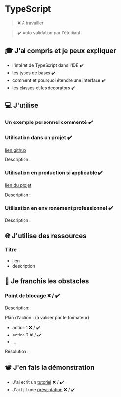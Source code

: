 # TypeScript

> ❌ A travailler

> ✔️ Auto validation par l'étudiant

## 🎓 J'ai compris et je peux expliquer

- l'intéret de TypeScript dans l'IDE ✔️
- les types de bases ✔️
- comment et pourquoi étendre une interface ✔️
- les classes et les decorators ✔️

## 💻 J'utilise

### Un exemple personnel commenté ✔️

### Utilisation dans un projet ✔️

[lien github](...)

Description :

### Utilisation en production si applicable ✔️

[lien du projet](...)

Description :

### Utilisation en environement professionnel ✔️

Description :

## 🌐 J'utilise des ressources

### Titre

- lien
- description

## 🚧 Je franchis les obstacles

### Point de blocage ❌ / ✔️

Description:

Plan d'action : (à valider par le formateur)

- action 1 ❌ / ✔️
- action 2 ❌ / ✔️
- ...

Résolution :

## 📽️ J'en fais la démonstration

- J'ai ecrit un [tutoriel](...) ❌ / ✔️
- J'ai fait une [présentation](...) ❌ / ✔️
